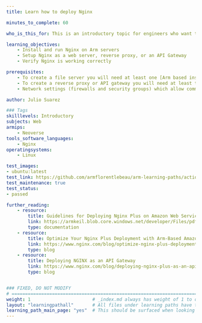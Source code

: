 ```yaml
---
title: Learn how to deploy Nginx

minutes_to_complete: 60

who_is_this_for: This is an introductory topic for engineers who want to use Nginx on Arm.

learning_objectives:
    - Install and run Nginx on Arm servers
    - Setup Nginx as a web server, reverse proxy, or an API Gateway
    - Verify Nginx is working correctly

prerequisites:
    - To create a file server you will need at least one [Arm based instance](/learning-paths/servers-and-cloud-computing/csp/) from a cloud service provider or one on-premises Arm server.
    - To create a reverse proxy or API gateway you will need at least three Arm based instances from a cloud service provider or at least three on-premises Arm servers.
    - Network settings (firewalls and security groups) which allow communication on port 22 (SSH) and port 443 (HTTPS).

author: Julio Suarez

### Tags
skilllevels: Introductory
subjects: Web
armips:
    - Neoverse
tools_software_languages:
    - Nginx    
operatingsystems:
    - Linux

test_images:
- ubuntu:latest
test_link: https://github.com/armflorentlebeau/arm-learning-paths/actions/runs/4312122327
test_maintenance: true
test_status:
- passed

further_reading:
    - resource:
        title: Guidelines for Deploying Nginx Plus on Amazon Web Services
        link: https://armkeil.blob.core.windows.net/developer/Files/pdf/white-paper/guidelines-for-deploying-nginx-plus-on-aws.pdf
        type: documentation
    - resource:
        title: Optimize Your Nginx Plus Deployment with Arm-Based Amazon EC2 M6g Instances
        link: https://www.nginx.com/blog/optimize-nginx-plus-deployment-arm-based-amazon-ec2-m6g-instances/
        type: blog
    - resource:
        title: Deploying NGINX as an API Gateway
        link: https://www.nginx.com/blog/deploying-nginx-plus-as-an-api-gateway-part-1/
        type: blog


### FIXED, DO NOT MODIFY
# ================================================================================
weight: 1                       # _index.md always has weight of 1 to order correctly
layout: "learningpathall"       # All files under learning paths have this same wrapper
learning_path_main_page: "yes"  # This should be surfaced when looking for related content. Only set for _index.md of learning path content.
---
```

